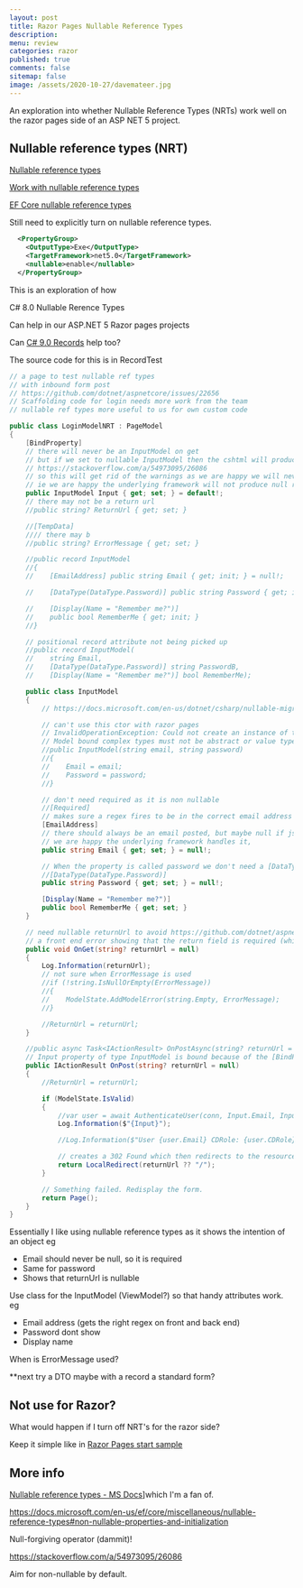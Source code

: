 ```yaml
---
layout: post
title: Razor Pages Nullable Reference Types
description: 
menu: review
categories: razor 
published: true 
comments: false     
sitemap: false
image: /assets/2020-10-27/davemateer.jpg
---
```


<!-- [![alt text](/assets/2020-10-12/db.jpg "Db from Caspar Camille Rubin on Unsplash")](https://unsplash.com/@casparrubin) -->

An exploration into whether Nullable Reference Types (NRTs) work well on the razor pages side of an ASP NET 5 project.

## Nullable reference types (NRT)

[Nullable reference types](https://docs.microsoft.com/en-us/dotnet/csharp/nullable-references)

[Work with nullable reference types](https://docs.microsoft.com/en-us/dotnet/csharp/tutorials/nullable-reference-types)

[EF Core nullable reference types](https://docs.microsoft.com/en-us/ef/core/miscellaneous/nullable-reference-types)

Still need to explicitly turn on nullable reference types. 

```xml
  <PropertyGroup>
    <OutputType>Exe</OutputType>
    <TargetFramework>net5.0</TargetFramework>
    <nullable>enable</nullable>
  </PropertyGroup>
```




This is an exploration of how 

C# 8.0 Nullable Rerence Types

Can help in our ASP.NET 5 Razor pages projects

Can [C# 9.0 Records]() help too?

The source code for this is in RecordTest

```cs
// a page to test nullable ref types
// with inbound form post
// https://github.com/dotnet/aspnetcore/issues/22656
// Scaffolding code for login needs more work from the team
// nullable ref types more useful to us for own custom code

public class LoginModelNRT : PageModel
{
    [BindProperty]
    // there will never be an InputModel on get
    // but if we set to nullable InputModel then the cshtml will produce dereference warnings
    // https://stackoverflow.com/a/54973095/26086
    // so this will get rid of the warnings as we are happy we will never get dereferences on the front
    // ie we are happy the underlying framework will not produce null reference exceptions
    public InputModel Input { get; set; } = default!;
    // there may not be a return url
    //public string? ReturnUrl { get; set; }

    //[TempData]
    //// there may b
    //public string? ErrorMessage { get; set; }

    //public record InputModel
    //{
    //    [EmailAddress] public string Email { get; init; } = null!;

    //    [DataType(DataType.Password)] public string Password { get; init; } = null!;

    //    [Display(Name = "Remember me?")]
    //    public bool RememberMe { get; init; }
    //}

    // positional record attribute not being picked up
    //public record InputModel(
    //    string Email,
    //    [DataType(DataType.Password)] string PasswordB,
    //    [Display(Name = "Remember me?")] bool RememberMe);

    public class InputModel
    {
        // https://docs.microsoft.com/en-us/dotnet/csharp/nullable-migration-strategies#late-initialized-properties-data-transfer-objects-and-nullability

        // can't use this ctor with razor pages
        // InvalidOperationException: Could not create an instance of type
        // Model bound complex types must not be abstract or value types and must have a parameterless constructor
        //public InputModel(string email, string password)
        //{
        //    Email = email;
        //    Password = password;
        //}

        // don't need required as it is non nullable
        //[Required]
        // makes sure a regex fires to be in the correct email address form
        [EmailAddress]
        // there should always be an email posted, but maybe null if js validator doesn't fire
        // we are happy the underlying framework handles it, 
        public string Email { get; set; } = null!;

        // When the property is called password we don't need a [DataType(DataType.Password)]
        //[DataType(DataType.Password)]
        public string Password { get; set; } = null!;

        [Display(Name = "Remember me?")]
        public bool RememberMe { get; set; }
    }

    // need nullable returnUrl to avoid https://github.com/dotnet/aspnetcore/issues/22656
    // a front end error showing that the return field is required (which it isn't required, so it should be nullable)
    public void OnGet(string? returnUrl = null)
    {
        Log.Information(returnUrl);
        // not sure when ErrorMessage is used
        //if (!string.IsNullOrEmpty(ErrorMessage))
        //{
        //    ModelState.AddModelError(string.Empty, ErrorMessage);
        //}

        //ReturnUrl = returnUrl;
    }

    //public async Task<IActionResult> OnPostAsync(string? returnUrl = null)
    // Input property of type InputModel is bound because of the [BindProperty] attribute
    public IActionResult OnPost(string? returnUrl = null)
    {
        //ReturnUrl = returnUrl;

        if (ModelState.IsValid)
        {
            //var user = await AuthenticateUser(conn, Input.Email, Input.Password);
            Log.Information($"{Input}");

            //Log.Information($"User {user.Email} CDRole: {user.CDRole} logged in at {DateTime.UtcNow}");

            // creates a 302 Found which then redirects to the resource
            return LocalRedirect(returnUrl ?? "/");
        }

        // Something failed. Redisplay the form.
        return Page();
    }
}

```

Essentially I like using nullable reference types as it shows the intention of an object eg

- Email should never be null, so it is required
- Same for password
- Shows that returnUrl is nullable

Use class for the InputModel (ViewModel?) so that handy attributes work. eg

- Email address (gets the right regex on front and back end)
- Password dont show
- Display name


When is ErrorMessage used?

**next try a DTO maybe with a record
a standard form?

## Not use for Razor?

What would happen if I turn off NRT's for the razor side?

Keep it simple like in [Razor Pages start sample](https://docs.microsoft.com/en-us/aspnet/core/tutorials/razor-pages/razor-pages-start?view=aspnetcore-5.0&tabs=visual-studio)

## More info


[Nullable reference types - MS Docs](https://docs.microsoft.com/en-us/dotnet/csharp/nullable-references)]which I'm a fan of.

https://docs.microsoft.com/en-us/ef/core/miscellaneous/nullable-reference-types#non-nullable-properties-and-initialization

Null-forgiving operator (dammit)!

https://stackoverflow.com/a/54973095/26086

Aim for non-nullable by default.


